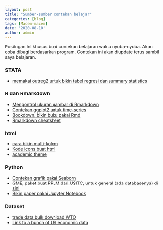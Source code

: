 ```yaml
---
layout: post
title: "Sumber-sumber contekan belajar"
categories: [blog]
tags: [Macem-macem]
date: '2020-08-10'
author: admin
---
```


Postingan ini khusus buat contekan belajaran waktu nyoba-nyoba. Akan coba dibagi berdasarkan program. Contekan ini akan diupdate terus sambil saya belajaran.

### STATA
- [memakai outreg2 untuk bikin tabel regresi dan summary statistics](https://www.princeton.edu/~otorres/Outreg2.pdf)

### R dan Rmarkdown
- [Mengontrol ukuran gambar di Rmarkdown](http://zevross.com/blog/2017/06/19/tips-and-tricks-for-working-with-images-and-figures-in-r-markdown-documents/)
- [Contekan ggplot2 untuk time-series](https://www.r-graph-gallery.com/279-plotting-time-series-with-ggplot2.html)
- [Bookdown, bikin buku pakai Rmd](https://bookdown.org/yihui/bookdown/)
- [Rmarkdown cheatsheet](https://blog.rstudio.com/2014/08/01/the-r-markdown-cheat-sheet/)

### html
- [cara bikin multi-kolom](https://stackoverflow.com/questions/31753897/2-column-section-in-r-markdown)
- [Kode icons buat html](https://html-css-js.com/html/character-codes/icons/)
- [academic theme](https://sourcethemes.com/academic/templates/)

### Python
- [Contekan grafik pakai Seaborn](https://seaborn.pydata.org/tutorial.html)
- [GME, paket buat PPLM dari USITC](https://www.usitc.gov/data/gravity/gme.htm), untuk general (ada databasenya) di [sini](https://www.usitc.gov/data/gravity/index.htm)
- [Bikin paper pakai Jupyter Notebook](https://sylvaindeville.net/2015/07/17/writing-academic-papers-in-plain-text-with-markdown-and-jupyter-notebook/)

### Dataset
- [trade data bulk download WTO](https://www.wto.org/english/res_e/statis_e/trade_datasets_e.htm)
- [Link to a bunch of US economic data](http://cameron.econ.ucdavis.edu/e102/data.html)